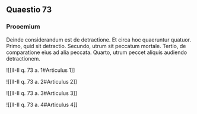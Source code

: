 ## Quaestio 73

### Prooemium

Deinde considerandum est de detractione. Et circa hoc quaeruntur quatuor. Primo, quid sit detractio. Secundo, utrum sit peccatum mortale. Tertio, de comparatione eius ad alia peccata. Quarto, utrum peccet aliquis audiendo detractionem.

![[II-II q. 73 a. 1#Articulus 1]]

![[II-II q. 73 a. 2#Articulus 2]]

![[II-II q. 73 a. 3#Articulus 3]]

![[II-II q. 73 a. 4#Articulus 4]]

